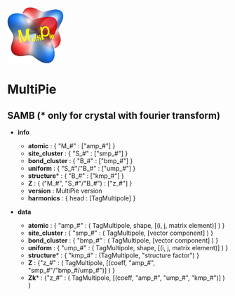 <img width="128" src="multipie_logo.png">

# MultiPie

## SAMB (* only for crystal with fourier transform)
- **info**
    - **atomic** : { "M_#" : ["amp_#"] }
    - **site_cluster** : { "S_#" : ["smp_#"] }
    - **bond_cluster** : { "B_#" : ["bmp_#"] }
    - **uniform** : { "S_#"/"B_#" : ["ump_#"] }
    - **structure*** : { "B_#" : ["kmp_#"] }
    - **Z** : { ("M_#", "S_#"/"B_#") : ["z_#"] }
    - **version** : MultiPie version
    - **harmonics** : { head : [TagMultipole] }

- **data**
    - **atomic** : { "amp_#" : ( TagMultipole, shape, [(i, j, matrix element)] ) }
    - **site_cluster** : { "smp_#" : ( TagMultipole, [vector component] ) }
    - **bond_cluster** : { "bmp_#" : ( TagMultipole, [vector component] ) }
    - **uniform** : { "ump_#" : ( TagMultipole, shape, [(i, j, matrix element)] ) }
    - **structure*** : { "kmp_#" : (TagMultipole, "structure factor") }
    - **Z** : {"z_#" : ( TagMultipole, [(coeff, "amp_#", "smp_#"/"bmp_#/ump_#")] ) }
    - **Zk*** : {"z_#" : ( TagMultipole, [(coeff, "amp_#", "ump_#", "kmp_#")] ) }
